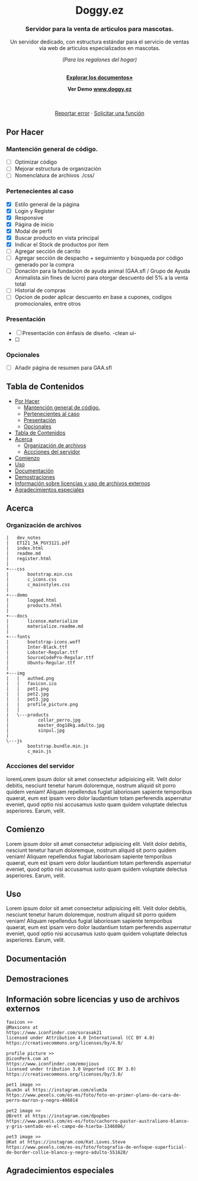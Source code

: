 [//]: # (@eukelade)

<div align="center">
    <h1>Doggy.ez</h1>
    <h3>Servidor para la venta de articulos para mascotas.</h2>
    <p align="center">
        Un servidor dedicado, con estructura estándar para el servicio de ventas via web de articulos especializados en mascotas.
        <p><em>(Para los regalones del hogar)</em></p>
        <br />
        <a href="#documentación"><strong>Explorar los documentos»</strong></a>
        <strong>
          <p>Ver Demo <a href="https://eukeladee.github.io/doggy.ez/">www.doggy.ez</a></p>
        </strong>
        <br />
        <br />
        <a href="#">Reportar error</a>
            ·
        <a href="#">Solicitar una función</a>
    </p>
</div>

## Por Hacer
### Mantención general de código.
- [ ] Optimizar código
- [ ] Mejorar estructura de organización
- [ ] Nomenclatura de archivos ./css/

### Pertenecientes al caso
- [x] Estilo general de la página
- [x] Login y Register
- [x] Responsive
- [x] Página de inicio
- [x] Modal de perfil
- [x] Buscar producto en vista principal
- [x] Indicar el Stock de productos por ítem
- [ ] Agregar sección de carrito
- [ ] Agregar sección de despacho + seguimiento y búsqueda por código generado por la compra
- [ ] Donación para la fundación de ayuda animal (GAA.sfl / Grupo de Ayuda Animalista.sin fines de lucro) para otorgar descuento del 5% a la venta total
- [ ] Historial de compras
- [ ] Opcion de poder aplicar descuento en base a cupones, codigos promocionales, entre otros

### Presentación
- [ ] Presentación con énfasis de diseño. -clean ui-
- [ ] 

### Opcionales
- [ ] Añadir página de resumen para GAA.sfl

## Tabla de Contenidos
- [Por Hacer](#por-hacer)
	- [Mantención general de código.](#mantención-general-de-código)
	- [Pertenecientes al caso](#pertenecientes-al-caso)
	- [Presentación](#presentación)
	- [Opcionales](#opcionales)
- [Tabla de Contenidos](#tabla-de-contenidos)
- [Acerca](#acerca)
	- [Organización de archivos](#organización-de-archivos)
	- [Accciones del servidor](#accciones-del-servidor)
- [Comienzo](#comienzo)
- [Uso](#uso)
- [Documentación](#documentación)
- [Demostraciones](#demostraciones)
- [Información sobre licencias y uso de archivos externos](#información-sobre-licencias-y-uso-de-archivos-externos)
- [Agradecimientos especiales](#agradecimientos-especiales)

## Acerca

### Organización de archivos

	|   dev_notes
	|   ET121_3A_PGY3121.pdf
	|   index.html
	|   readme.md
	|   register.html
	|
	+---css
	|       bootstrap.min.css
	|       c_icons.css
	|       c_mainstyles.css
	|
	+---demo
	|       logged.html
	|       products.html
	|
	+---docs
	|       license.materialize
	|       materialize.readme.md
	|
	+---fonts
	|       bootstrap-icons.woff
	|       Inter-Black.ttf
	|       Lobster-Regular.ttf
	|       SourceCodePro-Regular.ttf
	|       Ubuntu-Regular.ttf
	|
	+---img
	|   |   authed.png
	|   |   favicon.ico
	|   |   pet1.png
	|   |   pet2.jpg
	|   |   pet3.jpg
	|   |   profile_picture.png
	|   |
	|   \---products
	|           collar_perro.jpg
	|           master_dog18kg.adulto.jpg
	|           sinpul.jpg
	|
	\---js
			bootstrap.bundle.min.js
			c_main.js

### Accciones del servidor

loremLorem ipsum dolor sit amet consectetur adipisicing elit. Velit dolor debitis, nesciunt tenetur harum doloremque, nostrum aliquid sit porro quidem veniam! Aliquam repellendus fugiat laboriosam sapiente temporibus quaerat, eum est ipsam vero dolor laudantium totam perferendis aspernatur eveniet, quod optio nisi accusamus iusto quam quidem voluptate delectus asperiores. Earum, velit.

## Comienzo

Lorem ipsum dolor sit amet consectetur adipisicing elit. Velit dolor debitis, nesciunt tenetur harum doloremque, nostrum aliquid sit porro quidem veniam! Aliquam repellendus fugiat laboriosam sapiente temporibus quaerat, eum est ipsam vero dolor laudantium totam perferendis aspernatur eveniet, quod optio nisi accusamus iusto quam quidem voluptate delectus asperiores. Earum, velit.

## Uso
Lorem ipsum dolor sit amet consectetur adipisicing elit. Velit dolor debitis, nesciunt tenetur harum doloremque, nostrum aliquid sit porro quidem veniam! Aliquam repellendus fugiat laboriosam sapiente temporibus quaerat, eum est ipsam vero dolor laudantium totam perferendis aspernatur eveniet, quod optio nisi accusamus iusto quam quidem voluptate delectus asperiores. Earum, velit.

## Documentación

## Demostraciones

## Información sobre licencias y uso de archivos externos

    favicon >>
    @Maxicons at
    https://www.iconfinder.com/sorasak21
    licensed under Attribution 4.0 International (CC BY 4.0)
    https://creativecommons.org/licenses/by/4.0/

    profile picture >>
    @iconPerk.com at
    https://www.iconfinder.com/emojious
    licensed under tribution 3.0 Unported (CC BY 3.0)
    https://creativecommons.org/licenses/by/3.0/

    pet1 image >>
    @Lum3n at https://instagram.com/elum3a
    https://www.pexels.com/es-es/foto/foto-en-primer-plano-de-cara-de-perro-marron-y-negro-406014

    pet2 image >>
    @Brett at https://instagram.com/dpopbes
    https://www.pexels.com/es-es/foto/cachorro-pastor-australiano-blanco-y-gris-sentado-en-el-campo-de-hierba-1346086/

    pet3 image >>
    @Kat at https://instagram.com/Kat.Loves.Steve
    https://www.pexels.com/es-es/foto/fotografia-de-enfoque-superficial-de-border-collie-blanco-y-negro-adulto-551628/

## Agradecimientos especiales